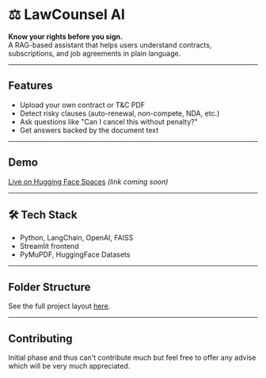 # ⚖️ LawCounsel AI

**Know your rights before you sign.**  
A RAG-based assistant that helps users understand contracts, subscriptions, and job agreements in plain language.

---

## Features

- Upload your own contract or T&C PDF
- Detect risky clauses (auto-renewal, non-compete, NDA, etc.)
- Ask questions like "Can I cancel this without penalty?"
- Get answers backed by the document text

---

## Demo

 [Live on Hugging Face Spaces](#) *(link coming soon)*

---

## 🛠️ Tech Stack

- Python, LangChain, OpenAI, FAISS
- Streamlit frontend
- PyMuPDF, HuggingFace Datasets

---

## Folder Structure

See the full project layout [here](#).

---

## Contributing

Initial phase and thus can't contribute much but feel free to offer any advise which will be very much appreciated.
